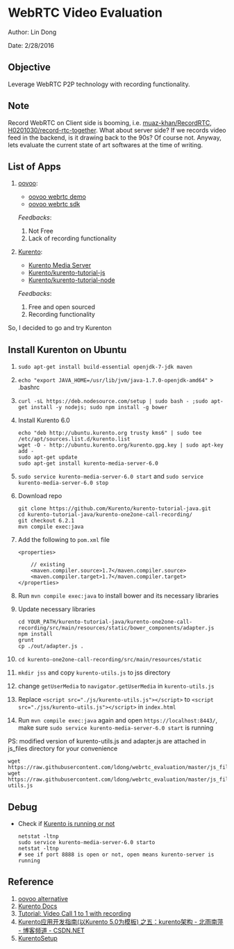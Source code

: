 # WebRTC Video Evaluation

Author: Lin Dong

Date: 2/28/2016

## Objective

Leverage WebRTC P2P technology with recording functionality.

## Note
Record WebRTC on Client side is booming, i.e. [muaz-khan/RecordRTC](github.com/muaz-khan/RecordRTC), [H0201030/record-rtc-together](github.com/H0201030/record-rtc-together). What about server side? If we records video feed in the backend, is it drawing back to the 90s? Of course not. Anyway, lets evaluate the current state of art softwares at the time of writing.

## List of Apps

1. [oovoo](http://developer.ooVoo.com):
    * [oovoo webrtc demo](https://developers.oovoo.com/webrtcdemo/1)
    * [oovoo webrtc sdk](https://github.com/oovoodev/WebRTC-SDK)

	*Feedbacks*:

	1. Not Free
	2. Lack of recording functionality

2. [Kurento](http://www.kurento.org/):
    * [Kurento Media Server](https://github.com/Kurento/kurento-media-server)
    * [Kurento/kurento-tutorial-js](https://github.com/Kurento/kurento-tutorial-js)
    * [Kurento/kurento-tutorial-node](https://github.com/Kurento/kurento-tutorial-node)

	*Feedbacks*:

	1. Free and open sourced
	2. Recording functionality

So, I decided to go and try Kurenton

## Install Kurenton on Ubuntu
1. `sudo apt-get install build-essential openjdk-7-jdk maven`
2. `echo "export JAVA_HOME=/usr/lib/jvm/java-1.7.0-openjdk-amd64"` > .bashrc
3. `curl -sL https://deb.nodesource.com/setup | sudo bash - ;sudo apt-get install -y nodejs; sudo npm install -g bower`
4.  Install Kurento 6.0

    ```
    echo "deb http://ubuntu.kurento.org trusty kms6" | sudo tee /etc/apt/sources.list.d/kurento.list
    wget -O - http://ubuntu.kurento.org/kurento.gpg.key | sudo apt-key add -
    sudo apt-get update
    sudo apt-get install kurento-media-server-6.0
    ```

4. `sudo service kurento-media-server-6.0 start` and `sudo service kurento-media-server-6.0 stop`

5. Download repo

    ```
    git clone https://github.com/Kurento/kurento-tutorial-java.git
    cd kurento-tutorial-java/kurento-one2one-call-recording/
    git checkout 6.2.1
    mvn compile exec:java
    ```

6. Add the following to `pom.xml` file

    ```
    <properties>

        // existing
        <maven.compiler.source>1.7</maven.compiler.source>
        <maven.compiler.target>1.7</maven.compiler.target>
    </properties>
    ```

6. Run `mvn compile exec:java` to install bower and its necessary libraries

7. Update necessary libraries

    ```
    cd YOUR_PATH/kurento-tutorial-java/kurento-one2one-call-recording/src/main/resources/static/bower_components/adapter.js
    npm install
    grunt
    cp ./out/adapter.js .
    ```

8. `cd kurento-one2one-call-recording/src/main/resources/static`
9. `mkdir jss` and copy `kurento-utils.js` to jss directory
10. change `getUserMedia` to `navigator.getUserMedia` in `kurento-utils.js`
11. Replace `<script src="./js/kurento-utils.js"></script>` to `<script src="./jss/kurento-utils.js"></script>` in `index.html`
12. Run `mvn compile exec:java` again and open `https://localhost:8443/`, make sure `sudo service kurento-media-server-6.0 start` is running

PS: modified version of kurento-utils.js and adapter.js are attached in js_files directory for your convenience

```
wget https://raw.githubusercontent.com/ldong/webrtc_evaluation/master/js_files/adapter.js
wget https://raw.githubusercontent.com/ldong/webrtc_evaluation/master/js_files/kurento-utils.js
```

## Debug
* Check if [Kurento is running or not](http://stackoverflow.com/questions/34627136/kurento-example-error/34670904#34670904)

    ```
    netstat -ltnp
    sudo service kurento-media-server-6.0 starto
    netstat -ltnp
    # see if port 8888 is open or not, open means kurento-server is running
    ```


## Reference
1. [oovoo alternative](http://alternativeto.net/software/oovoo/?license=opensource)
2. [Kurento Docs](http://doc-kurento.readthedocs.org/en/stable/tutorials/java/tutorial-helloworld.html)
3. [Tutorial: Video Call 1 to 1 with recording](http://doc-kurento.readthedocs.org/en/stable/tutorials/java/tutorial-one2one-adv.html)
4. [Kurento应用开发指南(以Kurento 5.0为模板) 之五：kurento架构 - 北雨南萍 - 博客频道 - CSDN.NET](http://blog.csdn.net/fireroll/article/details/47661527)
5. [KurentoSetup](https://github.com/jrstv/Development/wiki/KurentoSetup)
